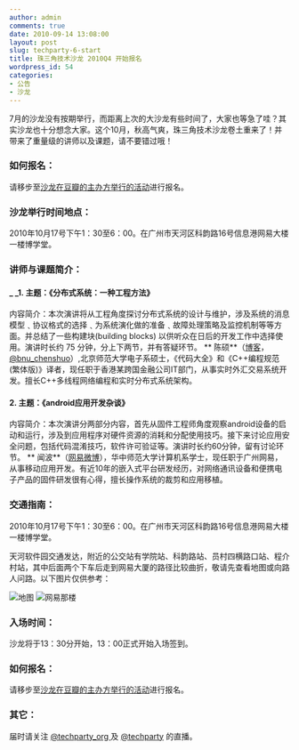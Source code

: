 ```yaml
---
author: admin
comments: true
date: 2010-09-14 13:08:00
layout: post
slug: techparty-6-start
title: 珠三角技术沙龙 2010Q4 开始报名
wordpress_id: 54
categories:
- 公告
- 沙龙
---
```


7月的沙龙没有按期举行，而距离上次的大沙龙有些时间了，大家也等急了哇？其实沙龙也十分想念大家。这个10月，秋高气爽，珠三角技术沙龙卷土重来了！并带来了重量级的讲师以及课题，请不要错过哦！


### **如何报名：**


请移步至[沙龙在豆瓣的主办方举行的活动](http://www.douban.com/event/12601169/)进行报名。


### **沙龙举行时间地点：**


2010年10月17号下午1：30至6：00。在广州市天河区科韵路16号信息港网易大楼一楼博学堂。


### **讲师与课题简介：**




#### **_ _1. 主题：《分布式系统：一种工程方法》**


内容简介：本次演讲将从工程角度探讨分布式系统的设计与维护，涉及系统的消息模型﹑协议格式的选择﹑为系统演化做的准备﹑故障处理策略及监控机制等等方面。并总结了一些构建块(building blocks) 以供听众在日后的开发工作中选择使用。演讲时长约 75 分钟，分上下两节，并有答疑环节。
** 陈硕**（[博客](http://blog.csdn.net/Solstice)，[@bnu_chenshuo](http://twitter.com/bnu_chenshuo)）,北京师范大学电子系硕士，《代码大全》和《C++编程规范(繁体版)》译者，现任职于香港某跨国金融公司IT部门，从事实时外汇交易系统开发。擅长C++多线程网络编程和实时分布式系统架构。


#### **2. 主题：《android应用开发杂谈》**


内容简介：本次演讲分两部分内容，首先从固件工程师角度观察android设备的启动和运行，涉及到应用程序对硬件资源的消耗和分配使用技巧。接下来讨论应用安全问题，包括代码混淆技巧，软件许可验证等。演讲时长约60分钟，留有讨论环节。
** 闻波**（[网易微博](http://t.163.com/wenbo)），华中师范大学计算机系学士，现任职于广州网易，从事移动应用开发。有近10年的嵌入式平台研发经历，对网络通讯设备和便携电子产品的固件研发很有心得，擅长操作系统的裁剪和应用移植。


### **交通指南：**


2010年10月17号下午1：30至6：00。在广州市天河区科韵路16号信息港网易大楼一楼博学堂。

天河软件园交通发达，附近的公交站有学院站、科韵路站、员村四横路口站、程介村站，其中后面两个下车后走到网易大厦的路径比较曲折，敬请先查看地图或向路人问路。以下图片仅供参考：



![地图](http://hx.okvi.com/wp-content/uploads/2008/11/netease_map.jpg)
![网易那楼](http://farm4.static.flickr.com/3009/3808018192_1a198f1e22.jpg)



### **入场时间：**


沙龙将于13：30分开始，13：00正式开始入场签到。


### **如何报名：**


请移步至[沙龙在豆瓣的主办方举行的活动](http://www.douban.com/event/12601169/)进行报名。


### **其它：**


届时请关注 [@techparty_org ](http://twitter.com/techparty_org)及 [@techparty](http://t.sina.com.cn/techparty) 的直播。
